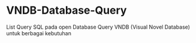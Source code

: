 # VNDB-Database-Query
List Query SQL pada open Database Query VNDB (Visual Novel Database) untuk berbagai kebutuhan

